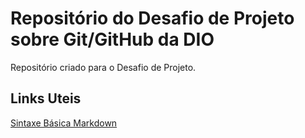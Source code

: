 # Repositório do Desafio de Projeto sobre Git/GitHub da DIO
Repositório criado para o Desafio de Projeto.

## Links Uteis ##
[Sintaxe Básica Markdown](https://www.markdownguide.org/basic-syntax/)
